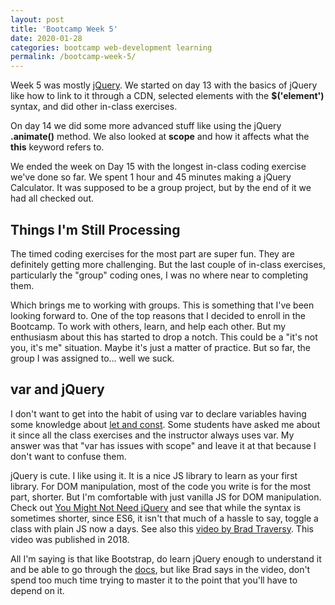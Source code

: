 ```yaml
---
layout: post
title: 'Bootcamp Week 5'
date: 2020-01-28
categories: bootcamp web-development learning
permalink: /bootcamp-week-5/
---
```


Week 5 was mostly [jQuery](https://jquery.com/). We started on day 13 with the basics of jQuery like how to link to it through a CDN, selected elements with the **$('element')** syntax, and did other in-class exercises. 

On day 14 we did some more advanced stuff like using the  jQuery **.animate()** method. We also looked at **scope** and how it affects what the **this** keyword refers to. 

We ended the week on Day 15 with the longest in-class coding exercise we've done so far. We spent 1 hour and 45 minutes making a jQuery Calculator. It was supposed to be a group project, but by the end of it we had all checked out. 

## Things I'm Still Processing

The timed coding exercises for the most part are super fun. They are definitely getting more challenging. But the last couple of in-class exercises, particularly the "group" coding ones, I was no where near to completing them.

Which brings me to working with groups. This is something that I've been looking forward to. One of the top reasons that I decided to enroll in the Bootcamp. To work with others, learn, and help each other. But my enthusiasm about this has started to drop a notch. This could be a "it's not you, it's me" situation. Maybe it's just a matter of practice. But so far, the group I was assigned to... well we suck. 

## var and jQuery

I don't want to get into the habit of using var to declare variables having some knowledge about [let and const](https://evertpot.com/javascript-let-const/). Some students have asked me about it since all the class exercises and the instructor always uses var. My answer was that "var has issues with scope" and leave it at that because I don't want to confuse them. 

jQuery is cute. I like using it. It is a nice JS library to learn as your first library. For DOM manipulation, most of the code you write is for the most part, shorter. But I'm comfortable with just vanilla JS for DOM manipulation. Check out [You Might Not Need jQuery](http://youmightnotneedjquery.com/) and see that while the syntax is sometimes shorter, since ES6, it isn't that much of a hassle to say, toggle a class with plain JS now a days. See also this [video by Brad Traversy](https://www.youtube.com/watch?v=pk3tsynNZ0w). This video was published in 2018. 

All I'm saying is that like Bootstrap, do learn jQuery enough to understand it and be able to go through the [docs](https://api.jquery.com/), but like Brad says in the video, don't spend too much time trying to master it to the point that you'll have to depend on it.